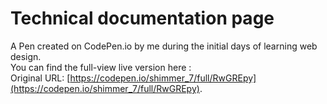 # Technical documentation page

A Pen created on CodePen.io by me during the initial days of learning web design.<br />
You can find the full-view live version here :<br />
Original URL: [https://codepen.io/shimmer_7/full/RwGREpy](https://codepen.io/shimmer_7/full/RwGREpy).




